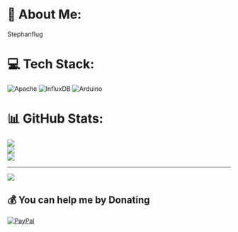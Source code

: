 # 💫 About Me:
Stephanflug<br>


# 💻 Tech Stack:
![Apache](https://img.shields.io/badge/apache-%23D42029.svg?style=for-the-badge&logo=apache&logoColor=white) ![InfluxDB](https://img.shields.io/badge/InfluxDB-22ADF6?style=for-the-badge&logo=InfluxDB&logoColor=white) ![Arduino](https://img.shields.io/badge/-Arduino-00979D?style=for-the-badge&logo=Arduino&logoColor=white)
# 📊 GitHub Stats:
![](https://github-readme-stats.vercel.app/api?username=stephanflug&theme=dark&hide_border=false&include_all_commits=false&count_private=false)<br/>
![](https://github-readme-streak-stats.herokuapp.com/?user=stephanflug&theme=dark&hide_border=false)<br/>
![](https://github-readme-stats.vercel.app/api/top-langs/?username=stephanflug&theme=dark&hide_border=false&include_all_commits=false&count_private=false&layout=compact)

---
[![](https://visitcount.itsvg.in/api?id=stephanflug&icon=0&color=0)](https://visitcount.itsvg.in)

  ## 💰 You can help me by Donating
  [![PayPal](https://img.shields.io/badge/PayPal-00457C?style=for-the-badge&logo=paypal&logoColor=white)](https://paypal.me/paypal.me/stephanflug) 

  
<!-- Proudly created with GPRM ( https://gprm.itsvg.in ) -->